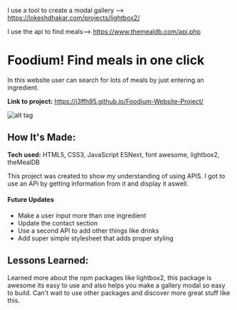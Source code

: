 

I use a tool to create a modal gallery --> https://lokeshdhakar.com/projects/lightbox2/

I use the api to find meals--> https://www.themealdb.com/api.php

# Foodium! Find meals in one click
In this website user can search for lots of meals by just entering an ingredient.


**Link to project:** https://j3ffh95.github.io/Foodium-Website-Project/

![alt tag](http://placecorgi.com/1200/650)

## How It's Made:

**Tech used:** HTML5, CSS3, JavaScript ESNext, font awesome, lightbox2, theMealDB

This project was created to show my understanding of using APIS. I got to use an APi by getting information from it and display it aswell.

#### Future Updates

* Make a user input more than one ingredient
* Update the contact section
* Use a second API to add other things like drinks
* Add super simple stylesheet that adds proper styling


## Lessons Learned:

Learned more about the npm packages like lightbox2, this package is awesome its easy to use and also helps you make a gallery modal so easy to build. 
Can't wait to use other packages and discover more great stuff like this.




